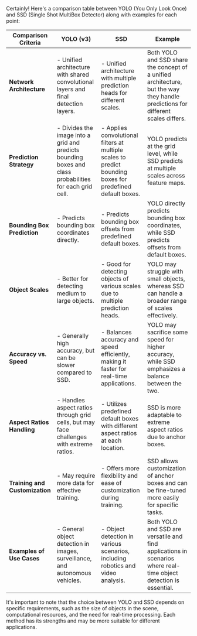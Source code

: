 Certainly! Here's a comparison table between YOLO (You Only Look Once) and SSD (Single Shot MultiBox Detector) along with examples for each point:

| **Comparison Criteria** | **YOLO (v3)** | **SSD** | **Example** |
|-------------------------|--------------|---------|-------------|
| **Network Architecture** | - Unified architecture with shared convolutional layers and final detection layers. | - Unified architecture with multiple prediction heads for different scales. | Both YOLO and SSD share the concept of a unified architecture, but the way they handle predictions for different scales differs. |
| **Prediction Strategy** | - Divides the image into a grid and predicts bounding boxes and class probabilities for each grid cell. | - Applies convolutional filters at multiple scales to predict bounding boxes for predefined default boxes. | YOLO predicts at the grid level, while SSD predicts at multiple scales across feature maps. |
| **Bounding Box Prediction** | - Predicts bounding box coordinates directly. | - Predicts bounding box offsets from predefined default boxes. | YOLO directly predicts bounding box coordinates, while SSD predicts offsets from default boxes. |
| **Object Scales** | - Better for detecting medium to large objects. | - Good for detecting objects of various scales due to multiple prediction heads. | YOLO may struggle with small objects, whereas SSD can handle a broader range of scales effectively. |
| **Accuracy vs. Speed** | - Generally high accuracy, but can be slower compared to SSD. | - Balances accuracy and speed efficiently, making it faster for real-time applications. | YOLO may sacrifice some speed for higher accuracy, while SSD emphasizes a balance between the two. |
| **Aspect Ratios Handling** | - Handles aspect ratios through grid cells, but may face challenges with extreme ratios. | - Utilizes predefined default boxes with different aspect ratios at each location. | SSD is more adaptable to extreme aspect ratios due to anchor boxes. |
| **Training and Customization** | - May require more data for effective training. | - Offers more flexibility and ease of customization during training. | SSD allows customization of anchor boxes and can be fine-tuned more easily for specific tasks. |
| **Examples of Use Cases** | - General object detection in images, surveillance, and autonomous vehicles. | - Object detection in various scenarios, including robotics and video analysis. | Both YOLO and SSD are versatile and find applications in scenarios where real-time object detection is essential. |

It's important to note that the choice between YOLO and SSD depends on specific requirements, such as the size of objects in the scene, computational resources, and the need for real-time processing. Each method has its strengths and may be more suitable for different applications.
